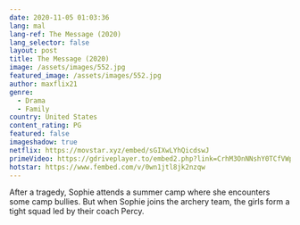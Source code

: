 ```yaml
---
date: 2020-11-05 01:03:36
lang: mal
lang-ref: The Message (2020)
lang_selector: false
layout: post
title: The Message (2020)
image: /assets/images/552.jpg
featured_image: /assets/images/552.jpg
author: maxflix21
genre:
  - Drama
  - Family
country: United States
content_rating: PG
featured: false
imageshadow: true
netflix: https://movstar.xyz/embed/sGIXwLYhQicdswJ
primeVideo: https://gdriveplayer.to/embed2.php?link=CrhM3OnNNshY0TCfVWpLJwRK9tmfEKsRKTSyj5%252FB%252FjSlHP0KWelEoI9qNLRm9jaV9yMjgkAzhIWb9mvuktJ%252BtM9tBv0284LsPtQp90PN7ouaPtcDMS6wfPepEjrCgSzLnXwjXggD2wGQdOXXGqo1A6lPEnkHRl%252BFUD1YEPVG6%252FSg3eQtTk8jXIjb7opNnBFY8%253D
hotstar: https://www.fembed.com/v/0wn1jtl8jk2nzqw
---
```

After a tragedy, Sophie attends a summer camp where she encounters some camp bullies. But when Sophie joins the archery team, the girls form a tight squad led by their coach Percy.